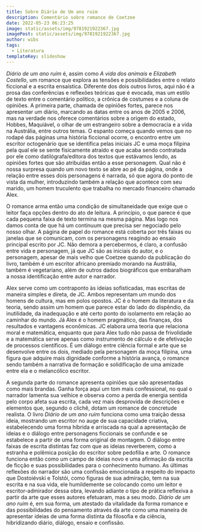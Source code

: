 ```yaml
---
title: Sobre Diário de Um ano ruim
description: Comentário sobre romance de Coetzee
date: 2022-05-23 06:23:25
image: static/assets/img/9781921922367.jpg
imagePost: static/assets/img/9781921922367.jpg
author: wibs
tags:
  - Literatura
templateKey: slideshow
---
```

*Diário de um ano ruim* é, assim como *A vida dos animais* e *Elizabeth Costello*, um romance que explora as tensões e possibilidades entre o relato ficcional e a escrita ensaística. Diferente dos dois outros livros, aqui não é a prosa das conferências e reflexões teóricas que é evocada, mas um estilo de texto entre o comentário político, a crônica de costumes e a coluna de opiniões. A primeira parte, chamada de opiniões fortes, parece nos apresentar um diário, marcando as datas entre os anos de 2005 e 2006, mas na verdade nos oferece comentários sobre a origem do estado, Hobbes, Maquiável, o olhar de um estrangeiro sobre a democracia e a vida na Austrália, entre outros temas. O espanto começa quando vemos que no rodapé das páginas uma história ficcional ocorre, o encontro entre um escritor octogenário que se identifica pelas iniciais JC e uma moça filipina pela qual ele se sente fisicamente atraído e que acaba sendo contratada por ele como datilógrafa/editora dos textos que estávamos lendo, as opiniões fortes que são atribuídas então a esse personagem. Qual não é nossa surpresa quando um novo texto se abre ao pé da página, onde a relação entre esses dois personagens é narrada, só que agora do ponto de vista da mulher, introduzindo também a relação que acontece com seu marido, um homem truculento que trabalha no mercado financeiro chamado Alex.

O romance arma então uma condição de simultaneidade que exige que o leitor faça opções dentro do ato de leitura. A princípio, o que parece é que cada pequena faixa de texto termina na mesma página. Mas logo nos damos conta de que há um continuum que precisa ser negociado pelo nosso olhar. A página de papel do romance está coberta por três faixas ou janelas que se comunicam, com os personagens reagindo ao ensaio principal escrito por JC. Não demora a percebermos, é claro, a confusão entre vida e personagem, já que JC são as iniciais do autor, e o personagem, apesar de mais velho que Coetzee quando da publicação do livro, também é um escritor africano premiado morando na Austrália, também é vegetariano, além de outros dados biográficos que embaralham a nossa identificação entre autor e narrador.

Alex serve como um contraponto às ideias sofisticadas, mas escritas de maneira simples e direta, de JC. Ambos representam um mundo dos homens de cultura, mas em polos opostos. JC é o homem da literatura e da teoria, sendo assim um homem que parece estar do lado do dispêndio, da inutilidade, da inadequação e até certo ponto do isolamento em relação ao caminhar do mundo. Já Alex é o homem pragmático, das finanças, dos resultados e vantagens econômicas. JC elabora uma teoria que relaciona moral e matemática, enquanto que para Alex tudo não passa de frivolidade e a matemática serve apenas como instrumento de cálculo e de efetivação de processos científicos. É um diálogo entre ciência formal e arte que se desenvolve entre os dois, mediado pela personagem da moça filipina, uma figura que adquire mais dignidade conforme a história avança, o romance sendo também a narrativa de formação e solidificação de uma amizade entre ela e o melancólico escritor.

A segunda parte do romance apresenta opiniões que são apresentadas como mais brandas. Ganha força aqui um tom mais confessional, no qual o narrador lamenta sua velhice e observa como a perda de energia sentida pelo corpo afeta sua escrita, cada vez mais desprovida de descrições e elementos que, segundo o clichê, dotam um romance de concretude realista. O livro *Diário de um ano ruim* funciona como uma traição dessa ideia, mostrando um escritor no auge de sua capacidade criativa, estabelecendo uma forma híbrida e arriscada na qual a apresentação de ideias e o diálogo entre personagens ficcionais se confunde e se estabelece a partir de uma forma original de montagem. O diálogo entre faixas de escrita distintas faz com que as ideias reverberem, como a estranha e polêmica posição do escritor sobre pedofilia e arte. O romance funciona então como um campo de ideias novo e uma afirmação da escrita de ficção e suas possibilidades para o conhecimento humano. As últimas reflexões do narrador são uma confissão emocionada a respeito do impacto que Dostoiévski e Tolstói, como figuras de sua admiração, tem na sua escrita e na sua vida, ele humildemente se colocando como um leitor e escritor-admirador dessa obra, levando adiante o tipo de prática reflexiva a partir da arte que esses autores efetuaram, mas a seu modo. *Diário de um ano ruim* é, em sua forma, um atestado da vitalidade da forma romance e das possibilidades do pensamento através da arte como uma maneira de apresentar ideias de uma forma distinta da filosofia e da ciência, hibridizando diário, diálogo, ensaio e confissão.